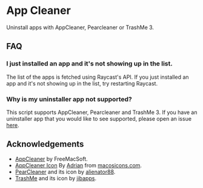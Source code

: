 # App Cleaner

Uninstall apps with AppCleaner, Pearcleaner or TrashMe 3.


## FAQ
### I just installed an app and it's not showing up in the list.
The list of the apps is fetched using Raycast's API.
If you just installed an app and it's not showing up in the list, try restarting Raycast.

### Why is my uninstaller app not supported?
This script supports AppCleaner, Pearcleaner and TrashMe 3. If you have an uninstaller app that you would like to see supported, please open an issue [here](https://github.com/tborychowski/raycast-appcleaner/issues).



## Acknowledgements
- [AppCleaner](https://freemacsoft.net/appcleaner/) by FreeMacSoft.
- [AppCleaner Icon](https://macosicons.com/#/?icon=3LGU5jXIsN) By [Adrian](https://macosicons.com/#/u/adrian) from [macosicons.com](https://macosicons.com).
- [PearCleaner](https://github.com/alienator88/Pearcleaner) and its icon by [alienator88](https://github.com/alienator88).
- [TrashMe](https://www.jibapps.com/apps/trashme3/) and its icon by [jibapps](https://www.jibapps.com).
